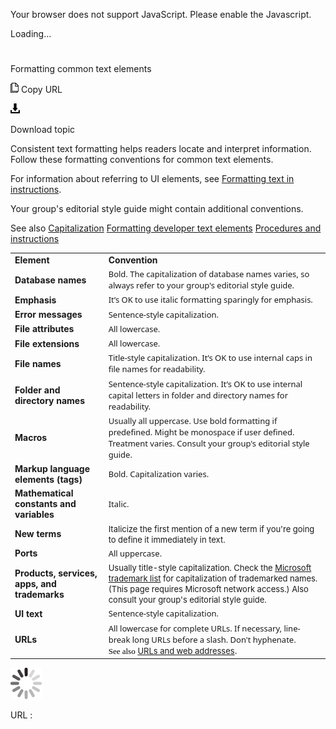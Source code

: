 ﻿Your browser does not support JavaScript. Please enable the Javascript.

Loading...

# 

Formatting common text elements

![Copy URL](formatting-common-text-elements_files/Copy.png)
Copy URL

![Download](formatting-common-text-elements_files/Download.png)

Download topic

Consistent
text formatting helps readers locate and interpret information. Follow
these formatting conventions for common text elements. 

For information about referring to UI elements, see [Formatting text in instructions](https://worldready.cloudapp.net/Styleguide/Read?id=2700&topicid=29014). 

Your group's editorial style guide might contain additional conventions. 

See also
[Capitalization](https://worldready.cloudapp.net/Styleguide/Read?id=2700&topicid=33685)
[Formatting developer text elements](https://worldready.cloudapp.net/Styleguide/Read?id=2700&topicid=28975)
[Procedures and instructions](https://worldready.cloudapp.net/Styleguide/Read?id=2700&topicid=26471)

<table>
<tbody>
<tr class="odd">
<td><b>Element</b></td>
<td><b>Convention</b></td>
</tr>
<tr class="even">
<td><div>
<div>
<b>Database names</b>
</div>
</div></td>
<td><div>
<div>
<span style="font-family:Segoe UI;font-size:small;">Bold. </span><span style="font-family:Segoe UI;font-size:small;">The capitalization of database names varies, so always refer to your group's editorial style guide.</span>
</div>
</div></td>
</tr>
<tr class="odd">
<td><div>
<b>Emphasis</b>
</div></td>
<td><div>
<span style="font-family:Segoe UI;font-size:small;">It’s OK to use italic formatting sparingly</span><span style="font-family:Segoe UI;font-size:small;"> </span><span style="font-family:Segoe UI;font-size:small;">for emphasis.</span>
</div></td>
</tr>
<tr class="even">
<td><div>
<b>Error messages</b>
</div></td>
<td><div>
<span style="font-family:Segoe UI;font-size:small;">Sentence-style capitalization.</span>
</div></td>
</tr>
<tr class="odd">
<td><b>File attributes</b></td>
<td><span style="font-family:Segoe UI;font-size:small;">All lowercase.</span></td>
</tr>
<tr class="even">
<td><div>
<b>File extensions</b>
</div></td>
<td><div>
<span style="font-family:Segoe UI;font-size:small;">All lowercase.</span>
</div></td>
</tr>
<tr class="odd">
<td><div>
<b>File names</b> <strong></strong>
</div></td>
<td><span style="font-family:Segoe UI;font-size:small;">Title-style capitalization. It’s OK to use internal caps in file names for readability.</span></td>
</tr>
<tr class="even">
<td><div>
<b>Folder and directory names </b>
</div></td>
<td><div>
<span style="font-family:Segoe UI;font-size:small;">Sentence-style capitalization. It’s OK to use internal capital letters in folder and directory names for readability.</span>
</div></td>
</tr>
<tr class="odd">
<td><div>
<b>Macros</b>
</div></td>
<td><div>
<span style="font-family:Segoe UI;font-size:small;">Usually all uppercase. Use bold formatting if predefined. Might be monospace if user defined. Treatment varies. Consult your group's editorial style guide</span><span><span style="font-family:Segoe UI;font-size:small;">.</span></span>
</div></td>
</tr>
<tr class="even">
<td><div>
<b>Markup language elements (tags)</b>
</div></td>
<td><div>
<span style="font-family:Segoe UI;font-size:small;">Bold. Capitalization varies.</span>
</div></td>
</tr>
<tr class="odd">
<td><div>
<b>Mathematical constants and variables</b>
</div></td>
<td><div>
<span style="font-family:Segoe UI;font-size:small;">Italic.</span>
</div></td>
</tr>
<tr class="even">
<td><b>New terms</b></td>
<td><span style="font-size:small;">Italicize the first mention of a new term if you're going to define it immediately in text.</span></td>
</tr>
<tr class="odd">
<td><div>
<b>Ports</b>
</div></td>
<td><div>
<span style="font-family:Segoe UI;font-size:small;">All uppercase.</span>
</div></td>
</tr>
<tr class="even">
<td><div>
<b>Products, services, apps, and trademarks</b>
</div></td>
<td><div>
<span style="font-size:small;">Usually title-style capitalization. Check the </span><a href="https://microsoft.sharepoint.com/sites/LCAWeb/Home/Copyrights-Trademarks-and-Patents/Trademarks/Trademark-List"><span style="font-size:small;">Microsoft trademark list</span></a><span style="font-size:small;"> for capitalization of trademarked names. (This page requires Microsoft network access.) Also consult your group's editorial style guide.</span>
</div></td>
</tr>
<tr class="odd">
<td><div>
<b>UI text</b>
</div></td>
<td><div>
<span style="font-family:Segoe UI;font-size:small;">Sentence-style capitalization. </span>
</div></td>
</tr>
<tr class="even">
<td><div>
<b>URLs</b>
</div></td>
<td><div>
<span style="font-family:Segoe UI;font-size:small;"><span style="font-family:Segoe UI;">All lowercase for complete URLs. If necessary, line-break long URLs before a slash. Don't hyphenate</span><span style="font-family:Segoe UI;">.</span></span>
</div>
<div>
<span style="color:#000000;font-family:Segoe UI Semibold;font-size:small;">See also</span> <a href="https://worldready.cloudapp.net/Styleguide/Read?id=2700&amp;topicid=34905"><span style="font-size:small;">URLs and web addresses</span></a>.
</div></td>
</tr>
</tbody>
</table>

![In progress](formatting-common-text-elements_files/activity-large.gif)

URL :
